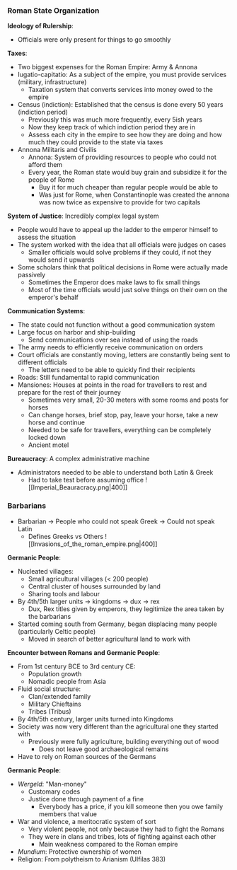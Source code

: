 ### Roman State Organization
**Ideology of Rulership**:
 - Officials were only present for things to go smoothly

**Taxes**:
 - Two biggest expenses for the Roman Empire: Army & Annona
 - Iugatio-capitatio: As a subject of the empire, you must provide services (military, infrastructure)
	 - Taxation system that converts services into money owed to the empire
 - Census (indiction): Established that the census is done every 50 years (indiction period)
	 - Previously this was much more frequently, every 5ish years
	 - Now they keep track of which indiction period they are in
	 - Assess each city in the empire to see how they are doing and how much they could provide to the state via taxes
 - Annona Militaris and Civilis
	 - Annona: System of providing resources to people who could not afford them
	 - Every year, the Roman state would buy grain and subsidize it for the people of Rome
		 - Buy it for much cheaper than regular people would be able to
		 - Was just for Rome, when Constantinople was created the annona was now twice as expensive to provide for two capitals

**System of Justice**: Incredibly complex legal system
 - People would have to appeal up the ladder to the emperor himself to assess the situation
 - The system worked with the idea that all officials were judges on cases
	 - Smaller officials would solve problems if they could, if not they would send it upwards
 - Some scholars think that political decisions in Rome were actually made passively
	 - Sometimes the Emperor does make laws to fix small things
	 - Most of the time officials would just solve things on their own on the emperor's behalf

**Communication Systems**:
 - The state could not function without a good communication system
 - Large focus on harbor and ship-building
	 - Send communications over sea instead of using the roads
 - The army needs to efficiently receive communication on orders
 - Court officials are constantly moving, letters are constantly being sent to different officials
	 - The letters need to be able to quickly find their recipients
 - Roads: Still fundamental to rapid communication
 - Mansiones: Houses at points in the road for travellers to rest and prepare for the rest of their journey
	 - Sometimes very small, 20-30 meters with some rooms and posts for horses
	 - Can change horses, brief stop, pay, leave your horse, take a new horse and continue
	 - Needed to be safe for travellers, everything can be completely locked down
	 - Ancient motel

**Bureaucracy**: A complex administrative machine
 - Administrators needed to be able to understand both Latin & Greek
	 - Had to take test before assuming office
![[Imperial_Beauracracy.png|400]]

### Barbarians
 - Barbarian -> People who could not speak Greek -> Could not speak Latin
	 - Defines Greeks vs Others
![[Invasions_of_the_roman_empire.png|400]]

**Germanic People**:
 - Nucleated villages:
	 - Small agricultural villages (< 200 people)
	 - Central cluster of houses surrounded by land
	 - Sharing tools and labour
 - By 4th/5th larger units -> kingdoms -> dux -> rex
	 - Dux, Rex titles given by emperors, they legitimize the area taken by the barbarians
 - Started coming south from Germany, began displacing many people (particularly Celtic people)
	 - Moved in search of better agricultural land to work with

**Encounter between Romans and Germanic People**:
 - From 1st century BCE to 3rd century CE:
	 - Population growth
	 - Nomadic people from Asia
 - Fluid social structure:
	 - Clan/extended family
	 - Military Chieftains
	 - Tribes (Tribus)
 - By 4th/5th century, larger units turned into Kingdoms
 - Society was now very different than the agricultural one they started with
	 - Previously were fully agriculture, building everything out of wood
		 - Does not leave good archaeological remains
 - Have to rely on Roman sources of the Germans

**Germanic People**:
 - *Wergeld*: "Man-money"
	 - Customary codes
	 - Justice done through payment of a fine
		 - Everybody has a price, if you kill someone then you owe family members that value
 - War and violence, a meritocratic system of sort
	 - Very violent people, not only because they had to fight the Romans
	 - They were in clans and tribes, lots of fighting against each other
		 - Main weakness compared to the Roman empire
 - *Mundium*: Protective ownership of women
 - Religion: From polytheism to Arianism (Ulfilas 383)
